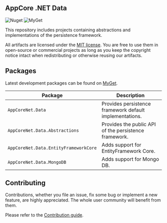 AppCore .NET Data
-----------------

![Nuget](https://img.shields.io/nuget/v/AppCoreNet.Data.Abstractions)
![MyGet](https://img.shields.io/myget/appcorenet/vpre/AppCoreNet.Data.Abstractions?label=myget)

This repository includes projects containing abstractions and implementations of the persistence framework.

All artifacts are licensed under the [MIT license](LICENSE). You are free to use them in open-source or commercial projects as long
as you keep the copyright notice intact when redistributing or otherwise reusing our artifacts.

## Packages

Latest development packages can be found on [MyGet](https://www.myget.org/gallery/appcorenet).

| Package                               | Description                                             |
|---------------------------------------|---------------------------------------------------------|
| `AppCoreNet.Data`                     | Provides persistence framework default implementations. |
| `AppCoreNet.Data.Abstractions`        | Provides the public API of the persistence framework.   |
| `AppCoreNet.Data.EntityFrameworkCore` | Adds support for EntityFramework Core.                  |
| `AppCoreNet.Data.MongoDB`             | Adds support for Mongo DB.                              |

## Contributing

Contributions, whether you file an issue, fix some bug or implement a new feature, are highly appreciated. The whole user community
will benefit from them.

Please refer to the [Contribution guide](CONTRIBUTING.md).
